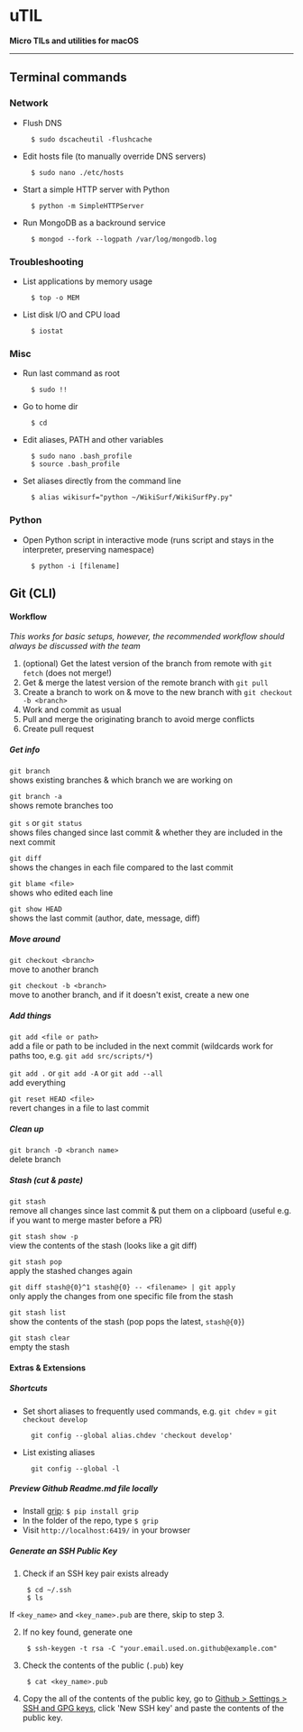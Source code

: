 # uTIL
**Micro TILs and utilities for macOS**

--- 

## Terminal commands

### Network

- Flush DNS

        $ sudo dscacheutil -flushcache
        
- Edit hosts file (to manually override DNS servers)

        $ sudo nano ./etc/hosts
        
- Start a simple HTTP server with Python

        $ python -m SimpleHTTPServer

- Run MongoDB as a backround service

        $ mongod --fork --logpath /var/log/mongodb.log

### Troubleshooting

- List applications by memory usage

        $ top -o MEM
        
- List disk I/O and CPU load

        $ iostat

### Misc

- Run last command as root

        $ sudo !!

- Go to home dir 

        $ cd

- Edit aliases, PATH and other variables

        $ sudo nano .bash_profile
        $ source .bash_profile
        
- Set aliases directly from the command line

        $ alias wikisurf="python ~/WikiSurf/WikiSurfPy.py"


### Python

- Open Python script in interactive mode (runs script and stays in the interpreter, preserving namespace)

        $ python -i [filename]

## Git (CLI)

#### Workflow

*This works for basic setups, however, the recommended workflow should always be discussed with the team*

1. (optional) Get the latest version of the branch from remote with `git fetch` (does not merge!)  
2. Get & merge the latest version of the remote branch with `git pull`  
3. Create a branch to work on & move to the new branch with `git checkout -b <branch>`  
4. Work and commit as usual  
5. Pull and merge the originating branch to avoid merge conflicts  
6. Create pull request  


##### Get info

`git branch`  
shows existing branches & which branch we are working on

`git branch -a`  
shows remote branches too  

`git s` or `git status`  
shows files changed since last commit & whether they are included in the next commit  

`git diff`  
shows the changes in each file compared to the last commit  

`git blame <file>`  
shows who edited each line  

`git show HEAD`  
shows the last commit (author, date, message, diff)

##### Move around

`git checkout <branch>`  
move to another branch  

`git checkout -b <branch>`  
move to another branch, and if it doesn't exist, create a new one

##### Add things

`git add <file or path>`  
add a file or path to be included in the next commit (wildcards work for paths too, e.g. `git add src/scripts/*`)  

`git add .` or `git add -A` or `git add --all`  
add everything  

`git reset HEAD <file>`  
revert changes in a file to last commit

##### Clean up

`git branch -D <branch name>`  
delete branch

##### Stash (cut & paste)

`git stash`  
remove all changes since last commit & put them on a clipboard (useful e.g. if you want to merge master before a PR)  

`git stash show -p`  
view the contents of the stash (looks like a git diff)  

`git stash pop`  
apply the stashed changes again  

`git diff stash@{0}^1 stash@{0} -- <filename> | git apply`  
only apply the changes from one specific file from the stash  

`git stash list`  
show the contents of the stash (pop pops the latest, `stash@{0}`)  

`git stash clear`  
empty the stash

#### Extras & Extensions

##### Shortcuts

- Set short aliases to frequently used commands, e.g. `git chdev` = `git checkout develop`

        git config --global alias.chdev 'checkout develop'

- List existing aliases

        git config --global -l


##### Preview Github Readme.md file locally
  - Install [grip](https://github.com/joeyespo/grip): `$ pip install grip`
  - In the folder of the repo, type `$ grip`
  - Visit `http://localhost:6419/` in your browser

##### Generate an SSH Public Key

1. Check if an SSH key pair exists already

        $ cd ~/.ssh
        $ ls

  If `<key_name>` and `<key_name>.pub` are there, skip to step 3.

2. If no key found, generate one

        $ ssh-keygen -t rsa -C "your.email.used.on.github@example.com"

3. Check the contents of the public (`.pub`) key

        $ cat <key_name>.pub

4. Copy the all of the contents of the public key, go to [Github > Settings > SSH and GPG keys](https://github.com/settings/keys), click 'New SSH key' and paste the contents of the public key.
